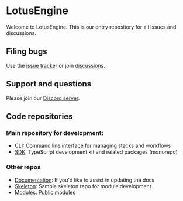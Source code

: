 # LotusEngine

Welcome to LotusEngine. This is our entry repository for all issues and discussions.

## Filing bugs
Use the [issue tracker](https://github.com/lotusengine/lotusengine/issues) or join [discussions](https://github.com/lotusengine/lotusengine/discussions).

## Support and questions
Please join our [Discord server](https://discord.gg/bt3syS2).

## Code repositories

### Main repository for development:
- [CLI](https://github.com/lotusengine/cli): Command line interface for managing stacks and workflows
- [SDK](https://github.com/lotusengine/sdk): TypeScript development kit and related packages (monorepo)

### Other repos
- [Documentation](https://github.com/lotusengine/documentation): If you'd like to assist in updating the docs
- [Skeleton](https://github.com/lotusengine/skeleton): Sample skeleton repo for module development
- [Modules](https://github.com/lotusengine/modules): Public modules



 
